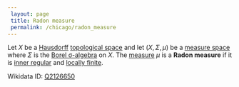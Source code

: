 ```yaml
---
 layout: page
 title: Radon measure
 permalink: /chicago/radon_measure
---
```

Let $X$ be a [Hausdorff](https://mathgloss.github.io/MathGloss/Hausdorff) [topological space](https://mathgloss.github.io/MathGloss/topological_space) and let $(X, \Sigma, \mu)$ be a [measure space](https://mathgloss.github.io/MathGloss/measure_space) where $\Sigma$ is the [Borel σ-algebra](https://mathgloss.github.io/MathGloss/Borel_σ-algebra) on $X$. The [measure](https://mathgloss.github.io/MathGloss/measure_space) $\mu$ is a **Radon measure** if it is [inner regular](https://mathgloss.github.io/MathGloss/inner_regular) and [locally finite](https://mathgloss.github.io/MathGloss/locally_finite_measure).

Wikidata ID: [Q2126650](https://www.wikidata.org/wiki/Q2126650)
